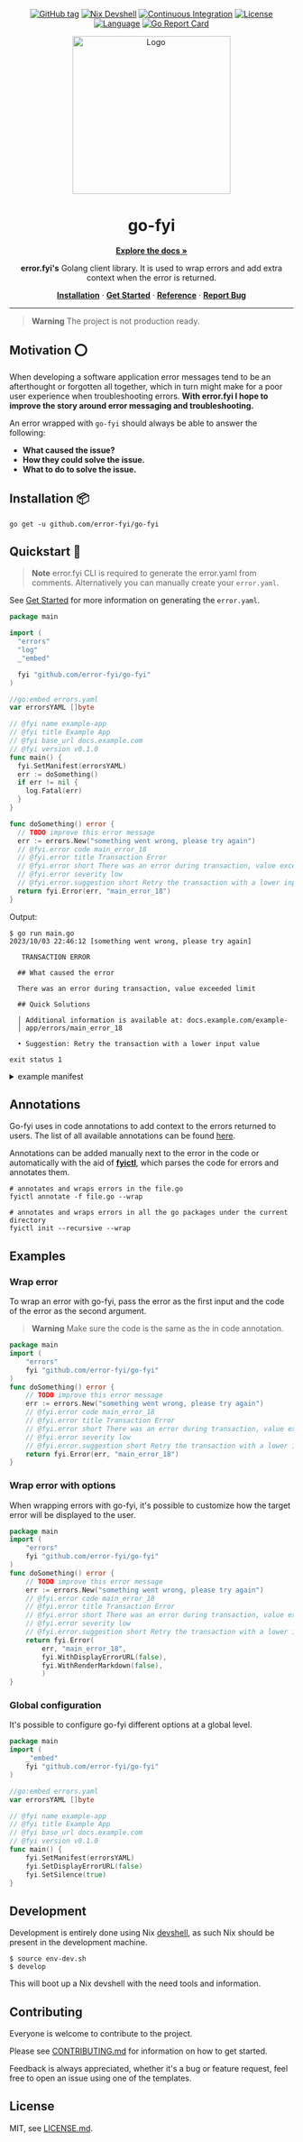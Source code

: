 <!-- markdownlint-configure-file {
  "MD013": {
    "code_blocks": false,
    "tables": false
  },
  "MD033": false,
  "MD041": false
} -->

<a name="readme-top"></a>

<div align="center">

[![GitHub tag](https://img.shields.io/github/v/tag/error-fyi/go-fyi?color=green&style=for-the-badge)](https://github.com/error-fyi/go-fyi/tags)
[![Nix Devshell](https://img.shields.io/badge/nix-devshell-blue?logo=NixOS&style=for-the-badge)](https://github.com/error-fyi/go-fyi)
[![Continuous Integration](https://img.shields.io/github/actions/workflow/status/tfadeyi/errors/ci.yml?branch=main&style=for-the-badge)](https://github.com/error-fyi/go-fyi/actions/workflows/ci.yml)
[![License](https://img.shields.io/badge/License-MIT-yellowgreen.svg?style=for-the-badge)](https://github.com/tfadeyi/errors/blob/main/LICENSE)
[![Language](https://img.shields.io/github/go-mod/go-version/error-fyi/go-fyi?style=for-the-badge)](https://github.com/error-fyi/go-fyi)
[![Go Report Card](https://goreportcard.com/badge/github.com/error-fyi/go-fyi?style=for-the-badge)](https://goreportcard.com/report/github.com/error-fyi/go-fyi)

<a href="https:/docs.error.fyi/fyi">
    <img title="error.fyi" alt="Logo" src="docs/img/logo.png" width="280">
</a>

# go-fyi

<p align="center">

<a href="https://docs.error.fyi"><strong>Explore the docs »</strong></a>

**error.fyi's** Golang client library. It is used to wrap errors and add extra context when the error is returned.

<a href="#Installation">**Installation**</a>
·
<a href="https://docs.error.fyi/docs/intro">**Get Started**</a>
·
<a href="https://docs.error.fyi/docs/libraries/go">**Reference**</a>
·
<a href="https://github.com/error-fyi/go-fyi/issues">**Report Bug**</a>


</p>

</div>

---

> **Warning**
> The project is not production ready.

## Motivation ⭕

When developing a software application error messages tend to be an afterthought or forgotten all together, which in turn
might make for a poor user experience when troubleshooting errors. **With error.fyi I hope to improve the story around error messaging
and troubleshooting.**

An error wrapped with `go-fyi` should always be able to answer the following:

* **What caused the issue?**
* **How they could solve the issue.**
* **What to do to solve the issue.**

## Installation 📦

```shell
go get -u github.com/error-fyi/go-fyi
```

## Quickstart 🚀

> **Note**
> error.fyi CLI is required to generate the error.yaml from comments. Alternatively you can manually create your `error.yaml`.

See [Get Started](https://docs.error.fyi/docs/intro) for more information on generating the `error.yaml`.

```go
package main

import (
  "errors"
  "log"
  _"embed"

  fyi "github.com/error-fyi/go-fyi"
)

//go:embed errors.yaml
var errorsYAML []byte

// @fyi name example-app
// @fyi title Example App
// @fyi base_url docs.example.com
// @fyi version v0.1.0
func main() {
  fyi.SetManifest(errorsYAML)
  err := doSomething()
  if err != nil {
    log.Fatal(err)
  }
}

func doSomething() error {
  // TODO improve this error message
  err := errors.New("something went wrong, please try again")
  // @fyi.error code main_error_18
  // @fyi.error title Transaction Error
  // @fyi.error short There was an error during transaction, value exceeded limit
  // @fyi.error severity low
  // @fyi.error.suggestion short Retry the transaction with a lower input value
  return fyi.Error(err, "main_error_18")
}
```

Output:

```shell
$ go run main.go
2023/10/03 22:46:12 [something went wrong, please try again]

   TRANSACTION ERROR                                                          
                                                                              
  ## What caused the error                                                    
                                                                              
  There was an error during transaction, value exceeded limit                 
                                                                              
  ## Quick Solutions                                                          
                                                                              
  │ Additional information is available at: docs.example.com/example-          
  │ app/errors/main_error_18                                                   
                                                                              
  • Suggestion: Retry the transaction with a lower input value                

exit status 1
```

<details>
<summary>example manifest</summary>

```yaml
---
# Code generated by fyictl: https://github.com/tfadeyi/errors.
# DO NOT EDIT.
base_url: docs.example.com
errors_definitions:
    main_error_18:
        code: main_error_18
        meta:
            loc:
                filename: main.go
                line: 24
        severity: low
        short: There was an error during transaction, value exceeded limit
        suggestions:
            "1":
                error_code: main_error_18
                id: "1"
                short: Retry the transaction with a lower input value
        title: Transaction Error
name: example-app
title: Example App
version: v0.1.0
```

</details>

## Annotations

Go-fyi uses in code annotations to add context to the errors returned to users.
The list of all available annotations can be found [here](https://docs.error.fyi/docs/category/annotations).

Annotations can be added manually next to the error in the code or automatically with the aid
of [**fyictl**](https://docs.error.fyi/docs/cli/fyictl_annotate), which parses the code for errors and annotates them.

```shell
# annotates and wraps errors in the file.go
fyictl annotate -f file.go --wrap
```

```shell
# annotates and wraps errors in all the go packages under the current directory
fyictl init --recursive --wrap
```

## Examples

### Wrap error

To wrap an error with go-fyi, pass the error as the first input and the code of the error as the second argument.

>**Warning**
> Make sure the code is the same as the in code annotation.

```go
package main
import (
	"errors"
	fyi "github.com/error-fyi/go-fyi"
)
func doSomething() error {
    // TODO improve this error message
    err := errors.New("something went wrong, please try again")
    // @fyi.error code main_error_18
    // @fyi.error title Transaction Error
    // @fyi.error short There was an error during transaction, value exceeded limit
    // @fyi.error severity low
    // @fyi.error.suggestion short Retry the transaction with a lower input value
    return fyi.Error(err, "main_error_18")
}
```

### Wrap error with options

When wrapping errors with go-fyi, it's possible to customize how the target error will be displayed to the user.

```go
package main
import (
	"errors"
	fyi "github.com/error-fyi/go-fyi"
)
func doSomething() error {
    // TODO improve this error message
    err := errors.New("something went wrong, please try again")
    // @fyi.error code main_error_18
    // @fyi.error title Transaction Error
    // @fyi.error short There was an error during transaction, value exceeded limit
    // @fyi.error severity low
    // @fyi.error.suggestion short Retry the transaction with a lower input value
    return fyi.Error(
		err, "main_error_18",
		fyi.WithDisplayErrorURL(false),
		fyi.WithRenderMarkdown(false),
		)
}
```

### Global configuration

It's possible to configure go-fyi different options at a global level.

```go
package main
import (
	_"embed"
	fyi "github.com/error-fyi/go-fyi"
)

//go:embed errors.yaml
var errorsYAML []byte

// @fyi name example-app
// @fyi title Example App
// @fyi base_url docs.example.com
// @fyi version v0.1.0
func main() {
	fyi.SetManifest(errorsYAML)
	fyi.SetDisplayErrorURL(false)
	fyi.SetSilence(true)
}
```

## Development

Development is entirely done using Nix [devshell](https://numtide.github.io/devshell), as such Nix should be present in the development machine.

```shell
$ source env-dev.sh
$ develop
```

This will boot up a Nix devshell with the need tools and information.

## Contributing

Everyone is welcome to contribute to the project.

Please see [CONTRIBUTING.md](.github/CONTRIBUTING.md) for information on how to get started.

Feedback is always appreciated, whether it's a bug or feature request, feel free to open an issue using one of the templates.

## License
MIT, see [LICENSE.md](./LICENSE).
